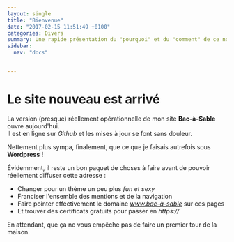 ```yaml
---
layout: single
title: "Bienvenue"
date: "2017-02-15 11:51:49 +0100"
categories: Divers
summary: Une rapide présentation du "pourquoi" et du "comment" de ce nouveau site.
sidebar:
  nav: "docs"


---
```

# Le site nouveau est arrivé

La version (presque) réellement opérationnelle de mon site **Bac-à-Sable** ouvre aujourd'hui.  
Il est en ligne sur *Github* et les mises à jour se font sans douleur.

Nettement plus sympa, finalement, que ce que je faisais autrefois sous **Wordpress** !

Évidemment, il reste un bon paquet de choses à faire avant de pouvoir réellement diffuser cette adresse :

* Changer pour un thème un peu plus *fun et sexy*
* Franciser l'ensemble des mentions et de la navigation
* Faire pointer effectivement le domaine *www.bac-à-sable* sur ces pages
* Et trouver des certificats gratuits pour passer en *https://*

En attendant, que ça ne vous empêche pas de faire un premier tour de la maison.
